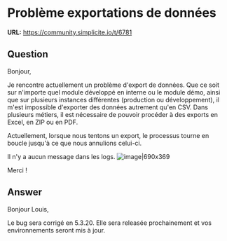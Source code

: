# Problème exportations de données

**URL:** https://community.simplicite.io/t/6781

## Question
Bonjour, 

Je rencontre actuellement un problème d'export de données. Que ce soit sur n'importe quel module développé en interne ou le module démo, ainsi que sur plusieurs instances différentes (production ou développement), il m'est impossible d'exporter des données autrement qu'en CSV. Dans plusieurs métiers, il est nécessaire de pouvoir procéder à des exports en Excel, en ZIP ou en PDF. 

Actuellement, lorsque nous tentons un export, le processus tourne en boucle jusqu'à ce que nous annulions celui-ci.

Il n'y a aucun message dans les logs.
![image|690x369](upload://v0OuUsHiOObNiwFOo9xG0c94MPY.png)

Merci !

## Answer
Bonjour Louis, 

Le bug sera corrigé en  5.3.20. Elle sera releasée prochainement et vos environnements seront mis à jour.
